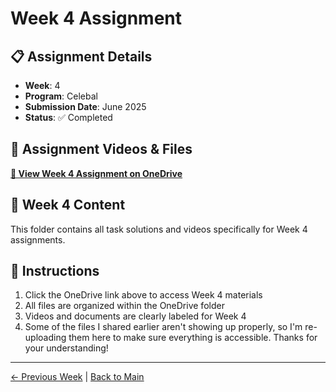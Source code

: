 # Week 4 Assignment

## 📋 Assignment Details
- **Week**: 4
- **Program**: Celebal
- **Submission Date**: June 2025
- **Status**: ✅ Completed

## 🎥 Assignment Videos & Files
**[📁 View Week 4 Assignment on OneDrive](https://1drv.ms/f/c/9719b1c66cc4bd68/EpAP2Yv5qe5FgtVHEBjzRLIBlbEHeOBBN_4owVJrXHepVQ?e=eDbTjA)**

## 📝 Week 4 Content
This folder contains all task solutions and videos specifically for Week 4 assignments.

## 📖 Instructions
1. Click the OneDrive link above to access Week 4 materials
2. All files are organized within the OneDrive folder
3. Videos and documents are clearly labeled for Week 4
4. Some of the files I shared earlier aren't showing up properly, so I'm re-uploading them here to make sure everything is accessible. Thanks for your understanding!

---
[← Previous Week](../Week-3/README.md) | [Back to Main](../README.md)
